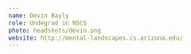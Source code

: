 ```yaml
---
name: Devin Bayly
role: Undegrad in NSCS
photo: headshots/devin.png
website: http://mental-landscapes.cs.arizona.edu/
---
```


